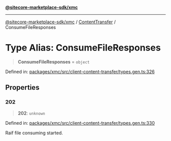 [**@sitecore-marketplace-sdk/xmc**](../../../../README.md)

***

[@sitecore-marketplace-sdk/xmc](../../../../README.md) / [ContentTransfer](../README.md) / ConsumeFileResponses

# Type Alias: ConsumeFileResponses

> **ConsumeFileResponses** = `object`

Defined in: [packages/xmc/src/client-content-transfer/types.gen.ts:326](https://github.com/Sitecore/marketplace-sdk/blob/e3ec55ede335ad59ac5875d32f0d68c50e7bc899/packages/xmc/src/client-content-transfer/types.gen.ts#L326)

## Properties

### 202

> **202**: `unknown`

Defined in: [packages/xmc/src/client-content-transfer/types.gen.ts:330](https://github.com/Sitecore/marketplace-sdk/blob/e3ec55ede335ad59ac5875d32f0d68c50e7bc899/packages/xmc/src/client-content-transfer/types.gen.ts#L330)

Raif file consuming started.
